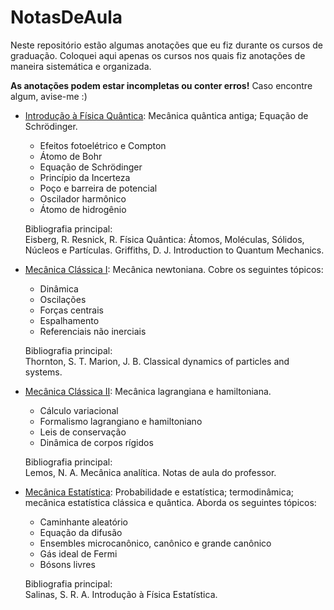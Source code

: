 # NotasDeAula
Neste repositório estão algumas anotações que eu fiz durante os cursos de graduação. Coloquei aqui apenas os cursos nos quais fiz anotações de maneira sistemática e organizada.

**As anotações podem estar incompletas ou conter erros!** Caso encontre algum, avise-me :)

* [Introdução à Física Quântica](https://github.com/Vini-BM/NotasDeAula/tree/main/Introdu%C3%A7%C3%A3o%20%C3%A0%20F%C3%ADsica%20Qu%C3%A2ntica): Mecânica quântica antiga; Equação de Schrödinger.
    * Efeitos fotoelétrico e Compton
    * Átomo de Bohr
    * Equação de Schrödinger
    * Princípio da Incerteza
    * Poço e barreira de potencial
    * Oscilador harmônico
    * Átomo de hidrogênio

    Bibliografia principal:  
        Eisberg, R. Resnick, R. Física Quântica: Átomos, Moléculas, Sólidos, Núcleos e Partículas.
        Griffiths, D. J. Introduction to Quantum Mechanics.

* [Mecânica Clássica I](https://github.com/Vini-BM/NotasDeAula/tree/main/Mec%C3%A2nica%20Cl%C3%A1ssica%20I): Mecânica newtoniana. Cobre os seguintes tópicos:
    * Dinâmica
    * Oscilações
    * Forças centrais
    * Espalhamento
    * Referenciais não inerciais

    Bibliografia principal:  
        Thornton, S. T. Marion, J. B. Classical dynamics of particles and systems.

* [Mecânica Clássica II](https://github.com/Vini-BM/NotasDeAula/tree/main/Mec%C3%A2nica%20Cl%C3%A1ssica%20II): Mecânica lagrangiana e hamiltoniana.
    * Cálculo variacional
    * Formalismo lagrangiano e hamiltoniano
    * Leis de conservação
    * Dinâmica de corpos rígidos

    Bibliografia principal:  
        Lemos, N. A. Mecânica analítica.
        Notas de aula do professor.

* [Mecânica Estatística](https://github.com/Vini-BM/NotasDeAula/tree/main/Mec%C3%A2nica%20Estat%C3%ADstica): Probabilidade e estatística; termodinâmica; mecânica estatística clássica e quântica. Aborda os seguintes tópicos:
    * Caminhante aleatório
    * Equação da difusão
    * Ensembles microcanônico, canônico e grande canônico
    * Gás ideal de Fermi
    * Bósons livres

    Bibliografia principal:  
        Salinas, S. R. A. Introdução à Física Estatística.

